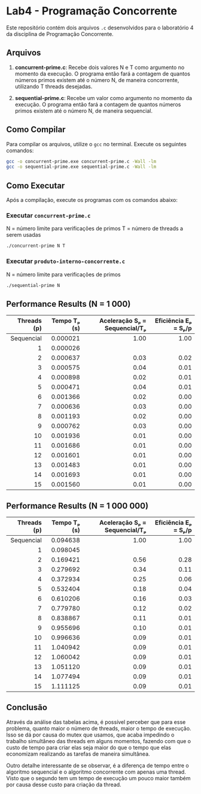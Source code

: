 # Lab4 - Programação Concorrente

Este repositório contém dois arquivos `.c` desenvolvidos para o laboratório 4 da disciplina de Programação Concorrente.

## Arquivos

1. **concurrent-prime.c**:
Recebe dois valores N e T como argumento no momento da execução. O programa então fará a contagem de quantos números primos existem até o número N, de maneira concorrente, utilizando T threads desejadas.

2. **sequential-prime.c**:
Recebe um valor como argumento no momento da execução. O programa então fará a contagem de quantos números primos existem até o número N, de maneira sequencial.

## Como Compilar

Para compilar os arquivos, utilize o `gcc` no terminal. Execute os seguintes comandos:

```bash
gcc -o concurrent-prime.exe concurrent-prime.c -Wall -lm
gcc -o sequential-prime.exe sequential-prime.c -Wall -lm
```

## Como Executar

Após a compilação, execute os programas com os comandos abaixo:

### Executar `concurrent-prime.c`

N = número limite para verificações de primos
T = número de threads a serem usadas  

```bash
./concurrent-prime N T
```

### Executar `produto-interno-concorrente.c`

N = número limite para verificações de primos

```bash
./sequential-prime N
```

## Performance Results (N = 1 000)

| Threads (p) | Tempo Tₚ (s)  | Aceleração Sₚ = Sequencial/Tₚ | Eficiência Eₚ = Sₚ/p |
|------------:|--------------:|-------------------:|--------------------:|
| Sequencial  | 0.000021      | 1.00               | 1.00                |
| 1           | 0.000026      |                    |                     |
| 2           | 0.000637      | 0.03               | 0.02                |
| 3           | 0.000575      | 0.04               | 0.01                |
| 4           | 0.000898      | 0.02               | 0.01                |
| 5           | 0.000471      | 0.04               | 0.01                |
| 6           | 0.001366      | 0.02               | 0.00                |
| 7           | 0.000636      | 0.03               | 0.00                |
| 8           | 0.001193      | 0.02               | 0.00                |
| 9           | 0.000762      | 0.03               | 0.00                |
| 10          | 0.001936      | 0.01               | 0.00                |
| 11          | 0.001686      | 0.01               | 0.00                |
| 12          | 0.001601      | 0.01               | 0.00                |
| 13          | 0.001483      | 0.01               | 0.00                |
| 14          | 0.001693      | 0.01               | 0.00                |
| 15          | 0.001560      | 0.01               | 0.00                |

## Performance Results (N = 1 000 000)

| Threads (p) | Tempo Tₚ (s) | Aceleração Sₚ = Sequencial/Tₚ  | Eficiência Eₚ = Sₚ/p |
|------------:|-------------:|-------------------:|--------------------:|
| Sequencial  | 0.094638      | 1.00               | 1.00                |
| 1           | 0.098045      |                    |                     |
| 2           | 0.169421      | 0.56               | 0.28                |
| 3           | 0.279692      | 0.34               | 0.11                |
| 4           | 0.372934      | 0.25               | 0.06                |
| 5           | 0.532404      | 0.18               | 0.04                |
| 6           | 0.610206      | 0.16               | 0.03                |
| 7           | 0.779780      | 0.12               | 0.02                |
| 8           | 0.838867      | 0.11               | 0.01                |
| 9           | 0.955696      | 0.10               | 0.01                |
| 10          | 0.996636      | 0.09               | 0.01                |
| 11          | 1.040942      | 0.09               | 0.01                |
| 12          | 1.060042      | 0.09               | 0.01                |
| 13          | 1.051120      | 0.09               | 0.01                |
| 14          | 1.077494      | 0.09               | 0.01                |
| 15          | 1.111125      | 0.09               | 0.01                |

## Conclusão

Através da análise das tabelas acima, é possível perceber que para esse problema, quanto maior o número de threads, maior o tempo de execução. Isso se dá por causa do mutex que usamos, que acaba impedindo o trabalho simultâneo das threads em alguns momentos, fazendo com que o custo de tempo para criar elas seja maior do que o tempo que elas economizam realizando as tarefas de maneira simultânea.

Outro detalhe interessante de se observar, é a diferença de tempo entre o algoritmo sequencial e o algoritmo concorrente com apenas uma thread. Visto que o segundo tem um tempo de execução um pouco maior também por causa desse custo para criação da thread.
